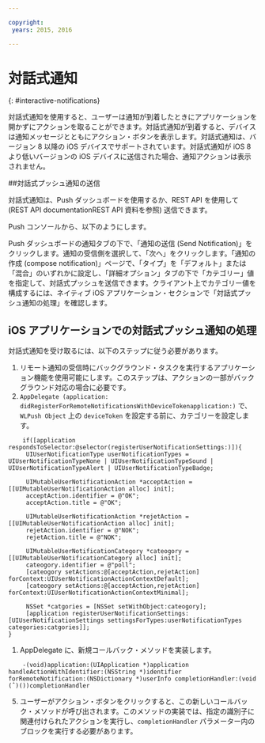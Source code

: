 ```yaml
---

copyright:
 years: 2015, 2016

---
```


# 対話式通知
{: #interactive-notifications}

対話式通知を使用すると、ユーザーは通知が到着したときにアプリケーションを開かずにアクションを取ることができます。対話式通知が到着すると、デバイスは通知メッセージとともにアクション・ボタンを表示します。対話式通知は、バージョン 8 以降の iOS デバイスでサポートされています。対話式通知が iOS 8 より低いバージョンの iOS デバイスに送信された場合、通知アクションは表示されません。

##対話式プッシュ通知の送信


対話式通知は、Push ダッシュボードを使用するか、REST API を使用して (REST API documentationREST API 資料を参照) 送信できます。

Push コンソールから、以下のようにします。 

Push ダッシュボードの通知タブの下で、「通知の送信 (Send Notification)」をクリックします。通知の受信側を選択して、「次へ」をクリックします。「通知の作成 (compose notification)」ページで、「タイプ」を「デフォルト」または「混合」のいずれかに設定し、「詳細オプション」タブの下で「カテゴリー」値を指定して、対話式プッシュを送信できます。クライアント上でカテゴリー値を構成するには、ネイティブ iOS アプリケーション・セクションで「対話式プッシュ通知の処理」を確認します。

## iOS アプリケーションでの対話式プッシュ通知の処理

対話式通知を受け取るには、以下のステップに従う必要があります。

1. リモート通知の受信時にバックグラウンド・タスクを実行するアプリケーション機能を使用可能にします。このステップは、アクションの一部がバックグラウンド対応の場合に必要です。
1. `AppDelegate (application: didRegisterForRemoteNotificationsWithDeviceTokenapplication:)` で、`WLPush Object` 上の `deviceToken` を設定する前に、カテゴリーを設定します。

```
	if([application respondsToSelector:@selector(registerUserNotificationSettings:)]){
	 UIUserNotificationType userNotificationTypes = UIUserNotificationTypeNone | UIUserNotificationTypeSound | UIUserNotificationTypeAlert | UIUserNotificationTypeBadge;
	      
	 UIMutableUserNotificationAction *acceptAction = [[UIMutableUserNotificationAction alloc] init];
	 acceptAction.identifier = @"OK";
	 acceptAction.title = @"OK";
	      
	 UIMutableUserNotificationAction *rejetAction = [[UIMutableUserNotificationAction alloc] init];
	 rejetAction.identifier = @"NOK";
	 rejetAction.title = @"NOK";
	      
	 UIMutableUserNotificationCategory *cateogory = [[UIMutableUserNotificationCategory alloc] init];
	 cateogory.identifier = @"poll";
	 [cateogory setActions:@[acceptAction,rejetAction] forContext:UIUserNotificationActionContextDefault];
	 [cateogory setActions:@[acceptAction,rejetAction] forContext:UIUserNotificationActionContextMinimal];
	      
	 NSSet *catgories = [NSSet setWithObject:cateogory];
	 [application registerUserNotificationSettings:[UIUserNotificationSettings settingsForTypes:userNotificationTypes categories:catgories]];
}
```

1. AppDelegate に、新規コールバック・メソッドを実装します。

```
	-(void)application:(UIApplication *)application handleActionWithIdentifier:(NSString *)identifier forRemoteNotification:(NSDictionary *)userInfo completionHandler:(void (ˆ)())completionHandler
``` 

5. ユーザーがアクション・ボタンをクリックすると、この新しいコールバック・メソッドが呼び出されます。このメソッドの実装では、指定の識別子に関連付けられたアクションを実行し、`completionHandler` パラメーター内のブロックを実行する必要があります。
